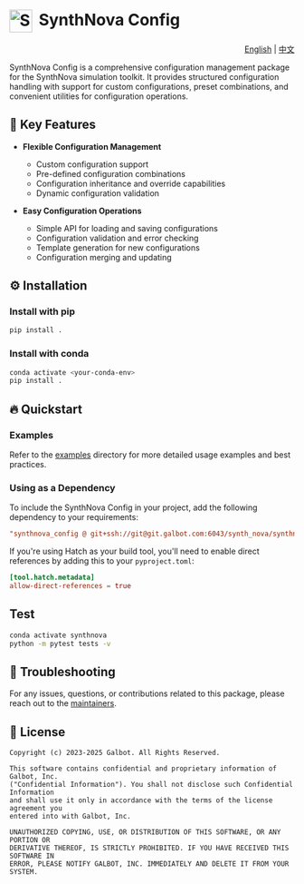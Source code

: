 # <img src="docs/images/icon.svg" alt="SynthNova Icon" width="40" height="40" style="vertical-align: middle; margin-right: 5px;"> SynthNova Config

<div align="right">
  <a href="README.md">English</a> | <a href="README.zh.md">中文</a>
</div>

SynthNova Config is a comprehensive configuration management package for the SynthNova simulation toolkit. It provides structured configuration handling with support for custom configurations, preset combinations, and convenient utilities for configuration operations.

## 🌟 Key Features

- **Flexible Configuration Management**
  - Custom configuration support
  - Pre-defined configuration combinations
  - Configuration inheritance and override capabilities
  - Dynamic configuration validation

- **Easy Configuration Operations**
  - Simple API for loading and saving configurations
  - Configuration validation and error checking
  - Template generation for new configurations
  - Configuration merging and updating

## ⚙️ Installation

### Install with pip

```bash
pip install .
```

### Install with conda

```bash
conda activate <your-conda-env>
pip install .
```

## 🔥 Quickstart

### Examples

Refer to the [examples](examples) directory for more detailed usage examples and best practices.

### Using as a Dependency

To include the SynthNova Config in your project, add the following dependency to your requirements:

```toml
"synthnova_config @ git+ssh://git@git.galbot.com:6043/synth_nova/synthnova_config.git@develop"
```

If you're using Hatch as your build tool, you'll need to enable direct references by adding this to your `pyproject.toml`:

```toml
[tool.hatch.metadata]
allow-direct-references = true
```
## Test

```bash
conda activate synthnova
python -m pytest tests -v
```

## 🙋 Troubleshooting

For any issues, questions, or contributions related to this package, please reach out to the [maintainers](pyproject.toml).

## 📜 License

```text
Copyright (c) 2023-2025 Galbot. All Rights Reserved.

This software contains confidential and proprietary information of Galbot, Inc.
("Confidential Information"). You shall not disclose such Confidential Information
and shall use it only in accordance with the terms of the license agreement you
entered into with Galbot, Inc.

UNAUTHORIZED COPYING, USE, OR DISTRIBUTION OF THIS SOFTWARE, OR ANY PORTION OR
DERIVATIVE THEREOF, IS STRICTLY PROHIBITED. IF YOU HAVE RECEIVED THIS SOFTWARE IN
ERROR, PLEASE NOTIFY GALBOT, INC. IMMEDIATELY AND DELETE IT FROM YOUR SYSTEM.
```
